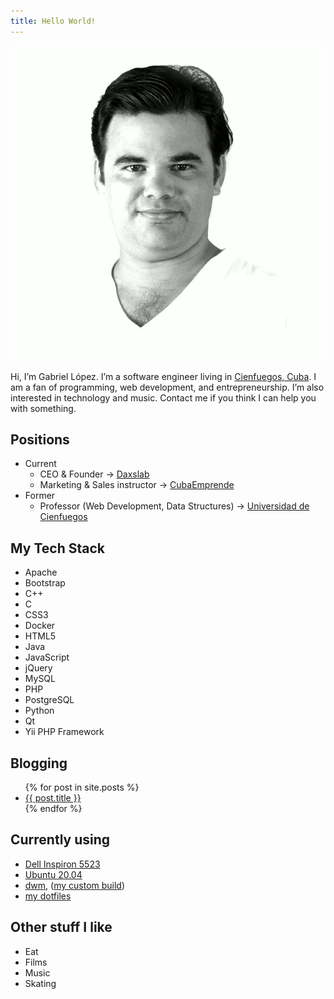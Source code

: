 ```yaml
---
title: Hello World!
---
```


![Picture of glpzzz](\glpzzz.jpg)

Hi, I’m Gabriel L&oacute;pez. I’m a software engineer living in [Cienfuegos, Cuba](https://www.openstreetmap.org/node/259846360). I am a fan of programming, web development, and entrepreneurship. I’m also interested in technology and music. Contact me if you think I can help you with something.

## Positions

* Current
  * CEO & Founder -> [Daxslab](https://www.daxslab.com)
  * Marketing & Sales instructor ->
[CubaEmprende](https://www.cubaemprendecienfuegos.org)
* Former
  * Professor (Web Development, Data Structures) -> [Universidad de Cienfuegos](https://ucf.edu.cu)

## My Tech Stack

<ul class="list-inline">
    <li>Apache</li>
    <li>Bootstrap</li>
    <li>C++</li>
    <li>C</li>
    <li>CSS3</li>
    <li>Docker</li>
    <li>HTML5</li>
    <li>Java</li>
    <li>JavaScript</li>
    <li>jQuery</li>
    <li>MySQL</li>
    <li>PHP</li>
    <li>PostgreSQL</li>
    <li>Python</li>
    <li>Qt</li>
    <li>Yii PHP Framework</li>
</ul>

## Blogging

<ul>
    {% for post in site.posts %}
    <li>
        <a href="{{ post.url }}">{{ post.title }}</a>
    </li>
    {% endfor %}
</ul>

## Currently using

* [Dell Inspiron 5523](https://www.dell.com/yu/business/p/inspiron-15z-5523/pd)
* [Ubuntu 20.04](https://www.ubuntu.com)
* [dwm](https://dwm.suckless.org), ([my custom build](https://github.com/glpzzz/dwm))
* [my dotfiles](https://github.com/glpzzz/dotfiles)

## Other stuff I like

* Eat
* Films
* Music
* Skating
